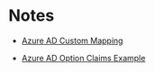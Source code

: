 # Notes

- [Azure AD Custom Mapping](https://docs.microsoft.com/en-us/azure/active-directory/develop/active-directory-claims-mapping)

- [Azure AD Option Claims Example](https://docs.microsoft.com/en-us/azure/active-directory/develop/active-directory-optional-claims#optional-claims-example)



